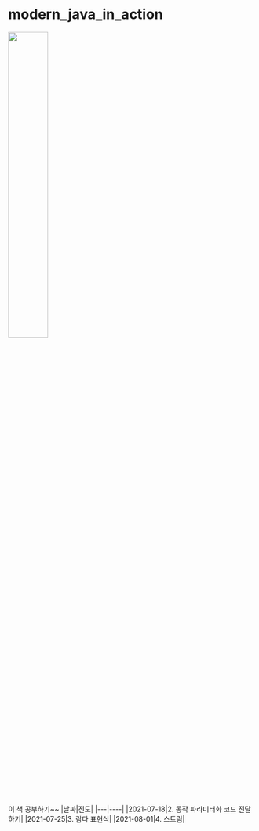# modern_java_in_action
<img src="http://image.yes24.com/goods/77125987/XL"  width="40%" height="40%">

이 책 공부하기~~
|날짜|진도|
|---|----|
|2021-07-18|2. 동작 파라미터화 코드 전달하기|
|2021-07-25|3. 람다 표현식|
|2021-08-01|4. 스트림|
